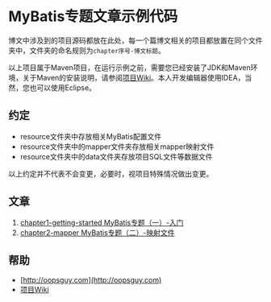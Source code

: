 # MyBatis专题文章示例代码

博文中涉及到的项目源码都放在此处，每一个篇博文相关的项目都放置在同个文件夹中，文件夹的命名规则为`chapter序号-博文标题`。

以上项目属于Maven项目，在运行示例之前，需要您已经安装了JDK和Maven环境，关于Maven的安装说明，请参阅[项目Wiki](https://github.com/oopsguy/mybaits-topic-example/wiki/%E5%AE%89%E8%A3%85%E4%B8%8E%E9%85%8D%E7%BD%AEMaven)。本人开发编辑器使用IDEA，当然，您也可以使用Eclipse。

## 约定

- resource文件夹中存放相关MyBatis配置文件
- resource文件夹中的mapper文件夹存放相关mapper映射文件
- resource文件夹中的data文件夹存放项目SQL文件等数据文件

以上约定并不代表不会变更，必要时，视项目特殊情况做出变更。

## 文章

1. [chapter1-getting-started MyBatis专题（一）-入门](http://oopsguy.com/2017/07/21/mybatis-topic-1-getting-started/)
2. [chapter2-mapper MyBatis专题（二）-映射文件](http://oopsguy.com/2017/07/22/mybatis-topic-2-mappper/)

## 帮助

- [http://oopsguy.com](http://oopsguy.com)
- [项目Wiki](https://github.com/oopsguy/mybaits-topic-example/wiki)
